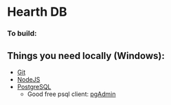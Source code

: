 Hearth DB
===

### To build:

Things you need locally (Windows):
---
 - [Git](http://git-scm.com/)
 - [NodeJS](https://nodejs.org/download/)
 - [PostgreSQL](http://www.enterprisedb.com/products-services-training/pgdownload#windows)
   * Good free psql client: [pgAdmin](http://www.pgadmin.org/download/windows.php)
